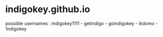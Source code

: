 # indigokey.github.io

possible usernames : indigokey1111 - getindigo - goindigokey - ikdomo - 1ndigokey 
